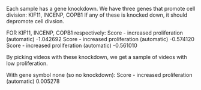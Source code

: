 

Each sample has a gene knockdown.
We have three genes that promote cell division: KIF11, INCENP, COPB1
If any of these is knocked down, it should depromote cell divsion.

FOR KIF11, INCENP, COPB1 respectively:
Score - increased proliferation (automatic)   -1.042692
Score - increased proliferation (automatic)   -0.574120
Score - increased proliferation (automatic)   -0.561010


By picking videos with these knockdown, we get a sample of videos with low proliferation. 

With gene symbol none (so no knockdown):
Score - increased proliferation (automatic)    0.005278